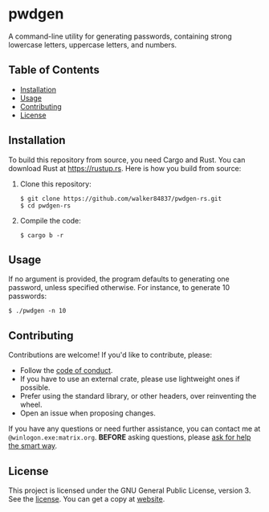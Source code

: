 # pwdgen

A command-line utility for generating passwords, containing strong lowercase
letters, uppercase letters, and numbers.

## Table of Contents

-  [Installation](#installation)
-  [Usage](#usage)
-  [Contributing](#contributing)
-  [License](#license)

## Installation

To build this repository from source, you need Cargo and Rust. You can download
Rust at <https://rustup.rs>. Here is how you build from source:

1.  Clone this repository:
    ``` console
    $ git clone https://github.com/walker84837/pwdgen-rs.git
    $ cd pwdgen-rs
    ```
2.  Compile the code:
    ``` console
    $ cargo b -r
    ```

## Usage

If no argument is provided, the program defaults to generating one password,
unless specified otherwise. For instance, to generate 10 passwords:

``` console
$ ./pwdgen -n 10
```

## Contributing

Contributions are welcome! If you'd like to contribute, please:

  - Follow the [code of conduct](CODE_OF_CONDUCT.md).
  - If you have to use an external crate, please use lightweight ones if
    possible.
  - Prefer using the standard library, or other headers, over reinventing the
    wheel.
  - Open an issue when proposing changes.

If you have any questions or need further assistance, you can contact me at
`@winlogon.exe:matrix.org`. **BEFORE** asking questions, please [ask for help the
smart way](http://catb.org/~esr/faqs/smart-questions.html).

## License

This project is licensed under the GNU General Public License, version 3. See
the [license](LICENSE.md). You can get a copy at
[website](https://www.gnu.org/licenses/gpl-3.0.html).
